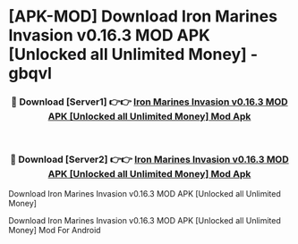 # [APK-MOD] Download Iron Marines Invasion v0.16.3 MOD APK [Unlocked all Unlimited Money] - gbqvl


<div align="center">
<h3>🔴 Download [Server1] 👉👉 <a href="https://apk-comot.site?title=Iron_Marines_Invasion_v0.16.3_MOD_APK_[Unlocked_all_Unlimited_Money]">Iron Marines Invasion v0.16.3 MOD APK [Unlocked all Unlimited Money] Mod Apk</a></h3><br>
<h3>🔴 Download [Server2] 👉👉 <a href="https://apk-comot.site?title=Iron_Marines_Invasion_v0.16.3_MOD_APK_[Unlocked_all_Unlimited_Money]">Iron Marines Invasion v0.16.3 MOD APK [Unlocked all Unlimited Money] Mod Apk</a></h3>
</div>



Download Iron Marines Invasion v0.16.3 MOD APK [Unlocked all Unlimited Money] 

Download Iron Marines Invasion v0.16.3 MOD APK [Unlocked all Unlimited Money] Mod For Android